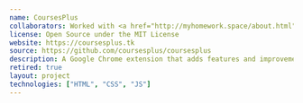 ```yaml
---
name: CoursesPlus
collaborators: Worked with <a href="http://myhomework.space/about.html">MyHomeworkSpace Team</a>
license: Open Source under the MIT License
website: https://coursesplus.tk
source: https://github.com/coursesplus/coursesplus
description: A Google Chrome extension that adds features and improvements to the (now defunct) Courses website my school used.
retired: true
layout: project
technologies: ["HTML", "CSS", "JS"]
---
```

